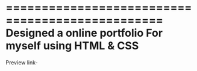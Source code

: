 ================================================
Designed a online portfolio For myself
using HTML & CSS
================================================
Preview link-
  
